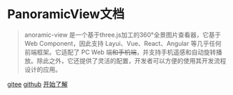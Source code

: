 # PanoramicView文档

> anoramic-view 是一个基于three.js加工的360°全景图片查看器，它基于 Web Component，因此支持 Layui、Vue、React、Angular 等几乎任何前端框架。它适配了 PC Web
端~~和手机端~~，并支持手机遥感和自动旋转播放。除此之外，它还提供了灵活的配置，开发者可以方便的使用其开发流程设计的应用。

[gitee](https://gitee.com/iajie/panoramic-view)
[github](https://github.com/iajie/panoramic-view)
[开始了解](/docs/deploy.md)